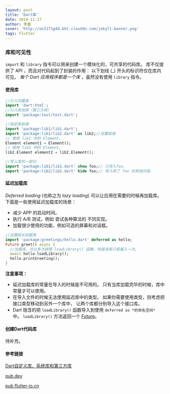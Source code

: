 ```yaml
---
layout: post
title: 'Dart库'
date: 2019-11-27
author: 李童
cover: 'http://on2171g4d.bkt.clouddn.com/jekyll-banner.png'
tags: Flutter
---
```


### 库和可见性

`import` 和 `library` 指令可以用来创建一个模块化的，可共享的代码库。 库不仅提供了 API ，而且对代码起到了封装的作用： 以下划线 (_) 开头的标识符仅在库内可见。 *每个 Dart 应用程序都是一个库* ，虽然没有使用 `library` 指令。

#### 使用库

```dart
//引入内置库
import 'dart:html';
//引入其他库（第三方库）
import 'package:test/test.dart';

//指定库前缀
import 'package:lib1/lib1.dart';
import 'package:lib2/lib2.dart' as lib2;//设置前缀
// 使用 lib1 中的 Element。
Element element1 = Element();
// 使用 lib2 中的 Element。
lib2.Element element2 = lib2.Element();

//导入库的一部分
import 'package:lib1/lib1.dart' show foo;// 只导入foo.
import 'package:lib2/lib2.dart' hide foo;// 导入除了 foo 的其他内容.
```

#### 延迟加载库

*Deferred loading* (也称之为 *lazy loading*) 可以让应用在需要的时候再加载库。 下面是一些使用延迟加载库的场景：

- 减少 APP 的启动时间。
- 执行 A/B 测试，例如 尝试各种算法的 不同实现。
- 加载很少使用的功能，例如可选的屏幕和对话框。

```dart
//设置延长加载库
import 'package:greetings/hello.dart' deferred as hello;
Future greet() async {
  //加载库，可以多次调用 loadLibrary() 函数。但是该库只是载入一次。
  await hello.loadLibrary();
  hello.printGreeting();
}
```

**注意事项：**

- 延迟加载库的常量在导入的时候是不可用的。 只有当库加载完毕的时候，库中常量才可以使用。
- 在导入文件的时候无法使用延迟库中的类型。 如果你需要使用类型，则考虑把接口类型移动到另外一个库中， 让两个库都分别导入这个接口库。
- Dart 隐含的把 `loadLibrary()` 函数导入到使用 `deferred as *的命名空间*` 中。 `loadLibrary()` 方法返回一个 [Future](http://docs.js.cn/guides/libraries/library-tour#future)。

#### 创建Dart代码库

待补充。

#### 参考链接

[Dart自定义库、系统库和第三方库](https://www.cnblogs.com/loaderman/p/11027076.html)

[pub.dev](https://pub.dev/packages)

[pub.flutter-io.cn](https://pub.flutter-io.cn/packages)